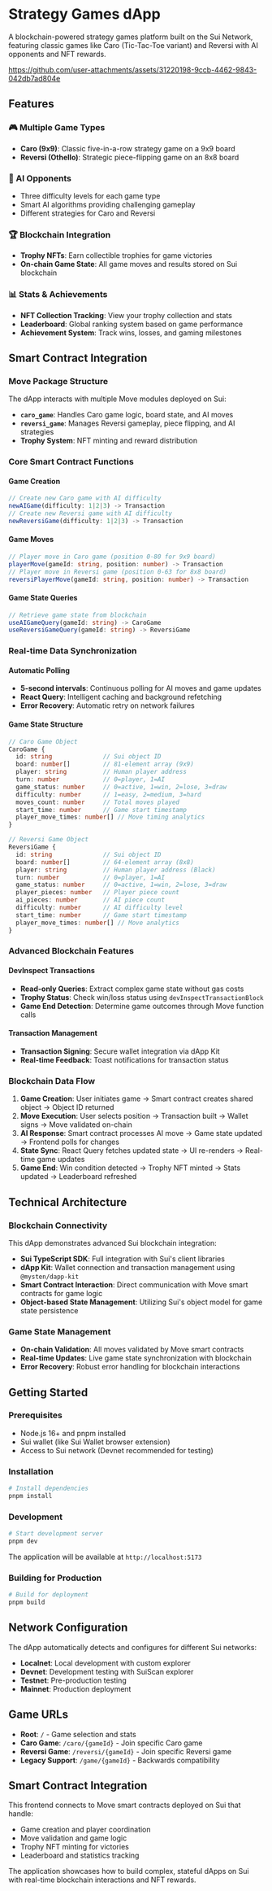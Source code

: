 # Strategy Games dApp

A blockchain-powered strategy games platform built on the Sui Network, featuring classic games like Caro (Tic-Tac-Toe variant) and Reversi with AI opponents and NFT rewards.

https://github.com/user-attachments/assets/31220198-9ccb-4462-9843-042db7ad804e

## Features

### 🎮 Multiple Game Types
- **Caro (9x9)**: Classic five-in-a-row strategy game on a 9x9 board
- **Reversi (Othello)**: Strategic piece-flipping game on an 8x8 board

### 🤖 AI Opponents
- Three difficulty levels for each game type
- Smart AI algorithms providing challenging gameplay
- Different strategies for Caro and Reversi

### 🏆 Blockchain Integration
- **Trophy NFTs**: Earn collectible trophies for game victories
- **On-chain Game State**: All game moves and results stored on Sui blockchain

### 📊 Stats & Achievements
- **NFT Collection Tracking**: View your trophy collection and stats
- **Leaderboard**: Global ranking system based on game performance
- **Achievement System**: Track wins, losses, and gaming milestones

## Smart Contract Integration

### Move Package Structure
The dApp interacts with multiple Move modules deployed on Sui:

- **`caro_game`**: Handles Caro game logic, board state, and AI moves
- **`reversi_game`**: Manages Reversi gameplay, piece flipping, and AI strategies
- **Trophy System**: NFT minting and reward distribution

### Core Smart Contract Functions

#### Game Creation
```typescript
// Create new Caro game with AI difficulty
newAIGame(difficulty: 1|2|3) -> Transaction
// Create new Reversi game with AI difficulty  
newReversiGame(difficulty: 1|2|3) -> Transaction
```

#### Game Moves
```typescript
// Player move in Caro game (position 0-80 for 9x9 board)
playerMove(gameId: string, position: number) -> Transaction
// Player move in Reversi game (position 0-63 for 8x8 board)
reversiPlayerMove(gameId: string, position: number) -> Transaction
```

#### Game State Queries
```typescript
// Retrieve game state from blockchain
useAIGameQuery(gameId: string) -> CaroGame
useReversiGameQuery(gameId: string) -> ReversiGame
```

### Real-time Data Synchronization

#### Automatic Polling
- **5-second intervals**: Continuous polling for AI moves and game updates
- **React Query**: Intelligent caching and background refetching
- **Error Recovery**: Automatic retry on network failures

#### Game State Structure
```typescript
// Caro Game Object
CaroGame {
  id: string              // Sui object ID
  board: number[]         // 81-element array (9x9)
  player: string          // Human player address
  turn: number            // 0=player, 1=AI
  game_status: number     // 0=active, 1=win, 2=lose, 3=draw
  difficulty: number      // 1=easy, 2=medium, 3=hard
  moves_count: number     // Total moves played
  start_time: number      // Game start timestamp
  player_move_times: number[] // Move timing analytics
}

// Reversi Game Object  
ReversiGame {
  id: string              // Sui object ID
  board: number[]         // 64-element array (8x8)
  player: string          // Human player address (Black)
  turn: number            // 0=player, 1=AI
  game_status: number     // 0=active, 1=win, 2=lose, 3=draw
  player_pieces: number   // Player piece count
  ai_pieces: number       // AI piece count
  difficulty: number      // AI difficulty level
  start_time: number      // Game start timestamp
  player_move_times: number[] // Move analytics
}
```

### Advanced Blockchain Features

#### DevInspect Transactions
- **Read-only Queries**: Extract complex game state without gas costs
- **Trophy Status**: Check win/loss status using `devInspectTransactionBlock`
- **Game End Detection**: Determine game outcomes through Move function calls

#### Transaction Management
- **Transaction Signing**: Secure wallet integration via dApp Kit
- **Real-time Feedback**: Toast notifications for transaction status

### Blockchain Data Flow

1. **Game Creation**: User initiates game → Smart contract creates shared object → Object ID returned
2. **Move Execution**: User selects position → Transaction built → Wallet signs → Move validated on-chain
3. **AI Response**: Smart contract processes AI move → Game state updated → Frontend polls for changes
4. **State Sync**: React Query fetches updated state → UI re-renders → Real-time game updates
5. **Game End**: Win condition detected → Trophy NFT minted → Stats updated → Leaderboard refreshed

## Technical Architecture

### Blockchain Connectivity
This dApp demonstrates advanced Sui blockchain integration:

- **Sui TypeScript SDK**: Full integration with Sui's client libraries
- **dApp Kit**: Wallet connection and transaction management using `@mysten/dapp-kit`
- **Smart Contract Interaction**: Direct communication with Move smart contracts for game logic
- **Object-based State Management**: Utilizing Sui's object model for game state persistence

### Game State Management
- **On-chain Validation**: All moves validated by Move smart contracts
- **Real-time Updates**: Live game state synchronization with blockchain
- **Error Recovery**: Robust error handling for blockchain interactions

## Getting Started

### Prerequisites
- Node.js 16+ and pnpm installed
- Sui wallet (like Sui Wallet browser extension)
- Access to Sui network (Devnet recommended for testing)

### Installation

```bash
# Install dependencies
pnpm install
```

### Development

```bash
# Start development server
pnpm dev
```

The application will be available at `http://localhost:5173`

### Building for Production

```bash
# Build for deployment
pnpm build
```

## Network Configuration

The dApp automatically detects and configures for different Sui networks:

- **Localnet**: Local development with custom explorer
- **Devnet**: Development testing with SuiScan explorer
- **Testnet**: Pre-production testing
- **Mainnet**: Production deployment

## Game URLs

- **Root**: `/` - Game selection and stats
- **Caro Game**: `/caro/{gameId}` - Join specific Caro game
- **Reversi Game**: `/reversi/{gameId}` - Join specific Reversi game
- **Legacy Support**: `/game/{gameId}` - Backwards compatibility

## Smart Contract Integration

This frontend connects to Move smart contracts deployed on Sui that handle:
- Game creation and player coordination
- Move validation and game logic
- Trophy NFT minting for victories
- Leaderboard and statistics tracking

The application showcases how to build complex, stateful dApps on Sui with real-time blockchain interactions and NFT rewards.
